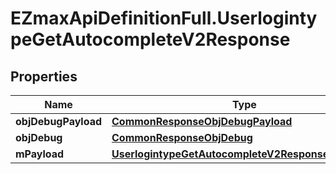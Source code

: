 # EZmaxApiDefinitionFull.UserlogintypeGetAutocompleteV2Response

## Properties

Name | Type | Description | Notes
------------ | ------------- | ------------- | -------------
**objDebugPayload** | [**CommonResponseObjDebugPayload**](CommonResponseObjDebugPayload.md) |  | 
**objDebug** | [**CommonResponseObjDebug**](CommonResponseObjDebug.md) |  | [optional] 
**mPayload** | [**UserlogintypeGetAutocompleteV2ResponseMPayload**](UserlogintypeGetAutocompleteV2ResponseMPayload.md) |  | 


